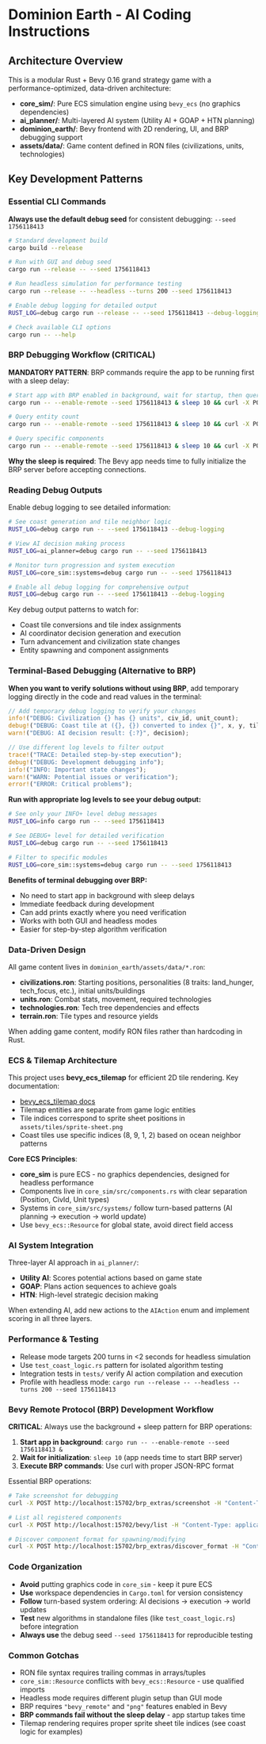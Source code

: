 # Dominion Earth - AI Coding Instructions

## Architecture Overview

This is a modular Rust + Bevy 0.16 grand strategy game with a performance-optimized, data-driven architecture:

- **core_sim/**: Pure ECS simulation engine using `bevy_ecs` (no graphics dependencies)
- **ai_planner/**: Multi-layered AI system (Utility AI + GOAP + HTN planning)
- **dominion_earth/**: Bevy frontend with 2D rendering, UI, and BRP debugging support
- **assets/data/**: Game content defined in RON files (civilizations, units, technologies)

## Key Development Patterns

### Essential CLI Commands

**Always use the default debug seed** for consistent debugging: `--seed 1756118413`

```bash
# Standard development build
cargo build --release

# Run with GUI and debug seed
cargo run --release -- --seed 1756118413

# Run headless simulation for performance testing
cargo run --release -- --headless --turns 200 --seed 1756118413

# Enable debug logging for detailed output
RUST_LOG=debug cargo run --release -- --seed 1756118413 --debug-logging

# Check available CLI options
cargo run -- --help
```

### BRP Debugging Workflow (CRITICAL)

**MANDATORY PATTERN**: BRP commands require the app to be running first with a sleep delay:

```bash
# Start app with BRP enabled in background, wait for startup, then query
cargo run -- --enable-remote --seed 1756118413 & sleep 10 && curl -X POST http://localhost:15702/brp_extras/screenshot -H "Content-Type: application/json" -d '{"jsonrpc": "2.0", "id": 1, "method": "brp_extras/screenshot", "params": {"path": "/tmp/coast_rotation_verification.png"}}'

# Query entity count
cargo run -- --enable-remote --seed 1756118413 & sleep 10 && curl -X POST http://localhost:15702/bevy/list -H "Content-Type: application/json" -d '{"jsonrpc": "2.0", "id": 1, "method": "bevy/list"}' | jq '.result | length'

# Query specific components
cargo run -- --enable-remote --seed 1756118413 & sleep 10 && curl -X POST http://localhost:15702/bevy/query -H "Content-Type: application/json" -d '{"jsonrpc": "2.0", "id": 1, "method": "bevy/query", "params": {"data": {"components": ["bevy_transform::components::transform::Transform"]}}}' | jq '.result | length'
```

**Why the sleep is required**: The Bevy app needs time to fully initialize the BRP server before accepting connections.

### Reading Debug Outputs

Enable debug logging to see detailed information:

```bash
# See coast generation and tile neighbor logic
RUST_LOG=debug cargo run -- --seed 1756118413 --debug-logging

# View AI decision making process
RUST_LOG=ai_planner=debug cargo run -- --seed 1756118413

# Monitor turn progression and system execution
RUST_LOG=core_sim::systems=debug cargo run -- --seed 1756118413

# Enable all debug logging for comprehensive output
RUST_LOG=debug cargo run -- --seed 1756118413 --debug-logging
```

Key debug output patterns to watch for:

- Coast tile conversions and tile index assignments
- AI coordinator decision generation and execution
- Turn advancement and civilization state changes
- Entity spawning and component assignments

### Terminal-Based Debugging (Alternative to BRP)

**When you want to verify solutions without using BRP**, add temporary logging directly in the code and read values in the terminal:

```rust
// Add temporary debug logging to verify your changes
info!("DEBUG: Civilization {} has {} units", civ_id, unit_count);
debug!("DEBUG: Coast tile at ({}, {}) converted to index {}", x, y, tile_index);
warn!("DEBUG: AI decision result: {:?}", decision);

// Use different log levels to filter output
trace!("TRACE: Detailed step-by-step execution");
debug!("DEBUG: Development debugging info");
info!("INFO: Important state changes");
warn!("WARN: Potential issues or verification");
error!("ERROR: Critical problems");
```

**Run with appropriate log levels to see your debug output:**

```bash
# See only your INFO+ level debug messages
RUST_LOG=info cargo run -- --seed 1756118413

# See DEBUG+ level for detailed verification
RUST_LOG=debug cargo run -- --seed 1756118413

# Filter to specific modules
RUST_LOG=core_sim::systems=debug cargo run -- --seed 1756118413
```

**Benefits of terminal debugging over BRP:**
- No need to start app in background with sleep delays
- Immediate feedback during development
- Can add prints exactly where you need verification
- Works with both GUI and headless modes
- Easier for step-by-step algorithm verification

### Data-Driven Design

All game content lives in `dominion_earth/assets/data/*.ron`:

- **civilizations.ron**: Starting positions, personalities (8 traits: land_hunger, tech_focus, etc.), initial units/buildings
- **units.ron**: Combat stats, movement, required technologies
- **technologies.ron**: Tech tree dependencies and effects
- **terrain.ron**: Tile types and resource yields

When adding game content, modify RON files rather than hardcoding in Rust.

### ECS & Tilemap Architecture

This project uses **bevy_ecs_tilemap** for efficient 2D tile rendering. Key documentation:

- [bevy_ecs_tilemap docs](https://docs.rs/bevy_ecs_tilemap/latest/bevy_ecs_tilemap/)
- Tilemap entities are separate from game logic entities
- Tile indices correspond to sprite sheet positions in `assets/tiles/sprite-sheet.png`
- Coast tiles use specific indices (8, 9, 1, 2) based on ocean neighbor patterns

**Core ECS Principles**:

- **core_sim** is pure ECS - no graphics dependencies, designed for headless performance
- Components live in `core_sim/src/components.rs` with clear separation (Position, CivId, Unit types)
- Systems in `core_sim/src/systems/` follow turn-based patterns (AI planning → execution → world update)
- Use `bevy_ecs::Resource` for global state, avoid direct field access

### AI System Integration

Three-layer AI approach in `ai_planner/`:

- **Utility AI**: Scores potential actions based on game state
- **GOAP**: Plans action sequences to achieve goals
- **HTN**: High-level strategic decision making

When extending AI, add new actions to the `AIAction` enum and implement scoring in all three layers.

### Performance & Testing

- Release mode targets 200 turns in <2 seconds for headless simulation
- Use `test_coast_logic.rs` pattern for isolated algorithm testing
- Integration tests in `tests/` verify AI action compilation and execution
- Profile with headless mode: `cargo run --release -- --headless --turns 200 --seed 1756118413`

### Bevy Remote Protocol (BRP) Development Workflow

**CRITICAL**: Always use the background + sleep pattern for BRP operations:

1. **Start app in background**: `cargo run -- --enable-remote --seed 1756118413 &`
2. **Wait for initialization**: `sleep 10` (app needs time to start BRP server)
3. **Execute BRP commands**: Use curl with proper JSON-RPC format

Essential BRP operations:

```bash
# Take screenshot for debugging
curl -X POST http://localhost:15702/brp_extras/screenshot -H "Content-Type: application/json" -d '{"jsonrpc": "2.0", "id": 1, "method": "brp_extras/screenshot", "params": {"path": "/tmp/debug_screenshot.png"}}'

# List all registered components
curl -X POST http://localhost:15702/bevy/list -H "Content-Type: application/json" -d '{"jsonrpc": "2.0", "id": 1, "method": "bevy/list"}' | jq

# Discover component format for spawning/modifying
curl -X POST http://localhost:15702/brp_extras/discover_format -H "Content-Type: application/json" -d '{"jsonrpc": "2.0", "id": 1, "method": "brp_extras/discover_format", "params": {"types": ["bevy_transform::components::transform::Transform"]}}'
```

### Code Organization

- **Avoid** putting graphics code in `core_sim` - keep it pure ECS
- **Use** workspace dependencies in `Cargo.toml` for version consistency
- **Follow** turn-based system ordering: AI decisions → execution → world updates
- **Test** new algorithms in standalone files (like `test_coast_logic.rs`) before integration
- **Always use** the debug seed `--seed 1756118413` for reproducible testing

### Common Gotchas

- RON file syntax requires trailing commas in arrays/tuples
- `core_sim::Resource` conflicts with `bevy_ecs::Resource` - use qualified imports
- Headless mode requires different plugin setup than GUI mode
- BRP requires `"bevy_remote"` and `"png"` features enabled in Bevy
- **BRP commands fail without the sleep delay** - app startup takes time
- Tilemap rendering requires proper sprite sheet tile indices (see coast logic for examples)
